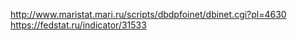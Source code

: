 http://www.maristat.mari.ru/scripts/dbdpfoinet/dbinet.cgi?pl=4630
https://fedstat.ru/indicator/31533
